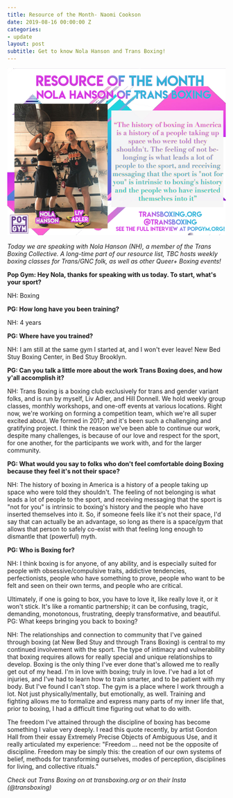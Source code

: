 ```yaml
---
title: Resource of the Month- Naomi Cookson
date: 2019-08-16 00:00:00 Z
categories:
- update
layout: post
subtitle: Get to know Nola Hanson and Trans Boxing!
---
```


![Nola Hanson and Liv Adler of Trans Boxing](/assets/transbox.jpg)

_Today we are speaking with Nola Hanson (NH), a member of the Trans Boxing Collective. A long-time part of our resource list, TBC hosts weekly boxing classes for Trans/GNC folk, as well as other Queer+ Boxing events!_

**Pop Gym: Hey Nola, thanks for speaking with us today. To start, what's your sport?**

NH: Boxing

**PG: How long have you been training?**

NH: 4 years

**PG: Where have you trained?**

NH: I am still at the same gym I started at, and I won't ever leave! New Bed Stuy Boxing Center, in Bed Stuy Brooklyn.

**PG: Can you talk a little more about the work Trans Boxing does, and how y'all accomplish it?**

NH: Trans Boxing is a boxing club exclusively for trans and gender variant folks, and is run by myself, Liv Adler, and Hill Donnell. We hold weekly group classes, monthly workshops, and one-off events at various locations. Right now, we're working on forming a competition team, which we're all super excited about. We formed in 2017; and it's been such a challenging and gratifying project. I think the reason we've been able to continue our work, despite many challenges, is because of our love and respect for the sport, for one another, for the participants we work with, and for the larger community. 

**PG: What would you say to folks who don't feel comfortable doing Boxing because they feel it's not their space?**

NH: The history of boxing in America is a history of a people taking up space who were told they shouldn't. The feeling of not belonging is what leads a lot of people to the sport, and receiving messaging that the sport is "not for you" is intrinsic to boxing's history and the people who have inserted themselves into it. So, if someone feels like it's not their space, I'd say that can actually be an advantage, so long as there is a space/gym that allows that person to safely co-exist with that feeling long enough to dismantle that (powerful) myth. 

**PG: Who is Boxing for?**

NH: I think boxing is for anyone, of any ability, and is especially suited for people with obsessive/compulsive traits, addictive tendencies, perfectionists, people who have something to prove, people who want to be felt and seen on their own terms, and people who are critical.  

Ultimately, if one is going to box, you have to love it, like really love it, or it won't stick. It's like a romantic partnership; it can be confusing, tragic, demanding, monotonous, frustrating, deeply transformative, and beautiful.
PG: What keeps bringing you back to boxing?

NH: The relationships and connection to community that I've gained through boxing (at New Bed Stuy and through Trans Boxing) is central to my continued involvement with the sport. The type of intimacy and vulnerability that boxing requires allows for really special and unique relationships to develop. Boxing is the only thing I've ever done that's allowed me to really get out of my head. I'm in love with boxing; truly in love. I've had a lot of injuries, and I've had to learn how to train smarter, and to be patient with my body. But I've found I can't stop. The gym is a place where I work through a lot. Not just physically/mentally, but emotionally, as well. Training and fighting allows me to formalize and express many parts of my inner life that, prior to boxing, I had a difficult time figuring out what to do with. 

The freedom I've attained through the discipline of boxing has become something I value very deeply. I read this quote recently, by artist Gordon Hall from their essay Extremely Precise Objects of Ambiguous Use, and it really articulated my experience: "Freedom ... need not be the opposite of discipline. Freedom may be simply this: the creation of our own systems of belief, methods for transforming ourselves, modes of perception, disciplines for living, and collective rituals." 

_Check out Trans Boxing on at transboxing.org or on their Insta (@transboxing)_

